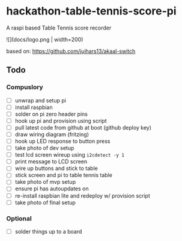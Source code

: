 # hackathon-table-tennis-score-pi
A raspi based Table Tennis score recorder

![](docs/logo.png | width=200)

based on: https://github.com/jujhars13/akaal-switch

## Todo

### Compuslory
- [ ] unwrap and setup pi
- [ ] install raspbian
- [ ] solder on pi zero header pins
- [ ] hook up pi and provision using script
- [ ] pull latest code from github at boot (github deploy key)
- [ ] draw wiring diagram (fritzing)
- [ ] hook up LED response to button press
- [ ] take photo of dev setup
- [ ] test lcd screen wireup using `i2cdetect -y 1`
- [ ] print message to LCD screen
- [ ] wire up buttons and stick to table
- [ ] stick screen and pi to table tennis table
- [ ] take photo of mvp setup
- [ ] ensure pi has autoupdates on
- [ ] re-install raspbian lite and redeploy w/ provision script
- [ ] take photo of final setup

### Optional
- [ ] solder things up to a board
